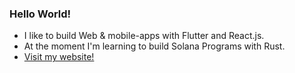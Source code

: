 ### Hello World!



- I like to build Web & mobile-apps with Flutter and React.js.
- At the moment I'm learning to build Solana Programs with Rust.
- [Visit my website!](https://maruthan.ch)


